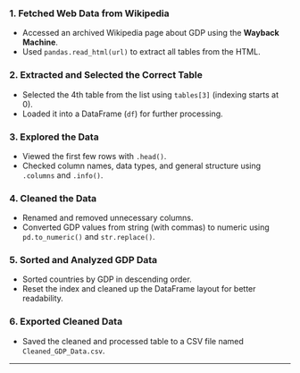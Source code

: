 ### 1. Fetched Web Data from Wikipedia

* Accessed an archived Wikipedia page about GDP using the **Wayback Machine**.
* Used `pandas.read_html(url)` to extract all tables from the HTML.

### 2.  Extracted and Selected the Correct Table

* Selected the 4th table from the list using `tables[3]` (indexing starts at 0).
* Loaded it into a DataFrame (`df`) for further processing.

### 3.  Explored the Data

* Viewed the first few rows with `.head()`.
* Checked column names, data types, and general structure using `.columns` and `.info()`.

### 4.   Cleaned the Data

* Renamed and removed unnecessary columns.
* Converted GDP values from string (with commas) to numeric using `pd.to_numeric()` and `str.replace()`.

### 5.  Sorted and Analyzed GDP Data

* Sorted countries by GDP in descending order.
* Reset the index and cleaned up the DataFrame layout for better readability.

### 6.  Exported Cleaned Data

* Saved the cleaned and processed table to a CSV file named `Cleaned_GDP_Data.csv`.

---

